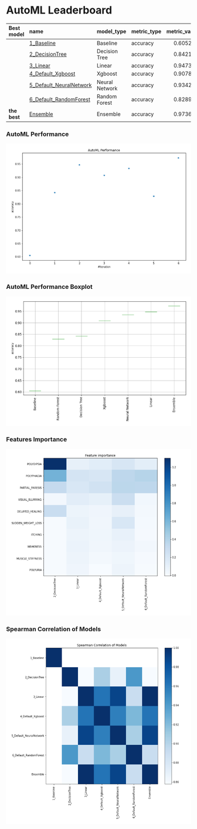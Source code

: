 # AutoML Leaderboard

| Best model   | name                                                         | model_type     | metric_type   |   metric_value |   train_time |
|:-------------|:-------------------------------------------------------------|:---------------|:--------------|---------------:|-------------:|
|              | [1_Baseline](1_Baseline/README.md)                           | Baseline       | accuracy      |       0.605263 |         1.13 |
|              | [2_DecisionTree](2_DecisionTree/README.md)                   | Decision Tree  | accuracy      |       0.842105 |         4.5  |
|              | [3_Linear](3_Linear/README.md)                               | Linear         | accuracy      |       0.947368 |         3.52 |
|              | [4_Default_Xgboost](4_Default_Xgboost/README.md)             | Xgboost        | accuracy      |       0.907895 |         4.73 |
|              | [5_Default_NeuralNetwork](5_Default_NeuralNetwork/README.md) | Neural Network | accuracy      |       0.934211 |         2.19 |
|              | [6_Default_RandomForest](6_Default_RandomForest/README.md)   | Random Forest  | accuracy      |       0.828947 |         3.93 |
| **the best** | [Ensemble](Ensemble/README.md)                               | Ensemble       | accuracy      |       0.973684 |         0.42 |

### AutoML Performance
![AutoML Performance](ldb_performance.png)

### AutoML Performance Boxplot
![AutoML Performance Boxplot](ldb_performance_boxplot.png)

### Features Importance
![features importance across models](features_heatmap.png)



### Spearman Correlation of Models
![models spearman correlation](correlation_heatmap.png)

